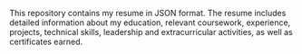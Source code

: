 This repository contains my resume in JSON format. The resume includes detailed information about my education, relevant coursework, experience, projects, technical skills, leadership and extracurricular activities, as well as certificates earned.
